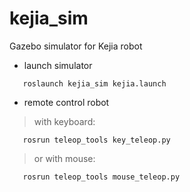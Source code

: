 # kejia_sim
Gazebo simulator for Kejia robot
- launch simulator
```
   roslaunch kejia_sim kejia.launch
```
- remote control robot
> with keyboard:

```
   rosrun teleop_tools key_teleop.py
```
> or with mouse:
```
   rosrun teleop_tools mouse_teleop.py
```
    